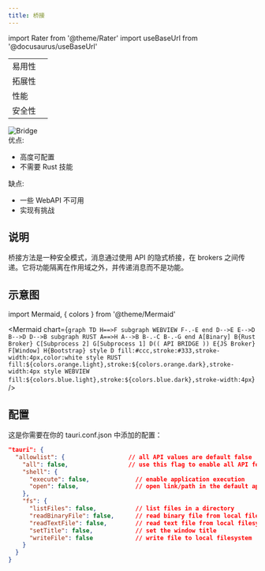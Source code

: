 ```yaml
---
title: 桥接
---
```


import Rater from '@theme/Rater'
import useBaseUrl from '@docusaurus/useBaseUrl'

<div className="row">
  <div className="col col--4">
    <table>
      <tr>
        <td>易用性</td>
        <td><Rater value="3"/></td>
      </tr>
      <tr>
        <td>拓展性</td>
        <td><Rater value="5"/></td>
      </tr>
      <tr>
        <td>性能</td>
        <td><Rater value="4"/></td>
      </tr>
      <tr>
        <td>安全性</td>
        <td><Rater value="4"/></td>
      </tr>
    </table>
  </div>
  <div className="col col--4 pattern-logo">
    <img src={useBaseUrl('img/patterns/Bridge.png')} alt="Bridge" />
  </div>
    <div className="col col--4">
    优点:
    <ul>
      <li>高度可配置</li>
      <li>不需要 Rust 技能</li>
    </ul>
    缺点:
    <ul>
      <li>一些 WebAPI 不可用</li>
      <li>实现有挑战</li>
    </ul>
  </div>
</div>

## 说明

桥接方法是一种安全模式，消息通过使用 API 的隐式桥接，在 brokers 之间传递。它将功能隔离在作用域之外，并传递消息而不是功能。

## 示意图

import Mermaid, { colors } from '@theme/Mermaid'

<Mermaid chart={`graph TD
      H==>F
      subgraph WEBVIEW
      F-.-E
      end
      D-->E
      E-->D
      B-->D
      D-->B
      subgraph RUST
      A==>H
      A-->B
      B-.-C
      B-.-G
      end
      A[Binary]
      B{Rust Broker}
      C[Subprocess 2]
      G[Subprocess 1]
      D(( API BRIDGE ))
      E{JS Broker}
      F[Window]
      H{Bootstrap}
      style D fill:#ccc,stroke:#333,stroke-width:4px,color:white
      style RUST fill:${colors.orange.light},stroke:${colors.orange.dark},stroke-width:4px
      style WEBVIEW fill:${colors.blue.light},stroke:${colors.blue.dark},stroke-width:4px`} />

## 配置

这是你需要在你的 tauri.conf.json 中添加的配置：

```json
"tauri": {
  "allowlist": {                  // all API values are default false
    "all": false,                 // use this flag to enable all API features
    "shell": {
      "execute": false,             // enable application execution
      "open": false,                // open link/path in the default app
    },
    "fs": {
      "listFiles": false,           // list files in a directory
      "readBinaryFile": false,      // read binary file from local filesystem
      "readTextFile": false,        // read text file from local filesystem
      "setTitle": false,            // set the window title
      "writeFile": false            // write file to local filesystem
    }
  }
}

```
